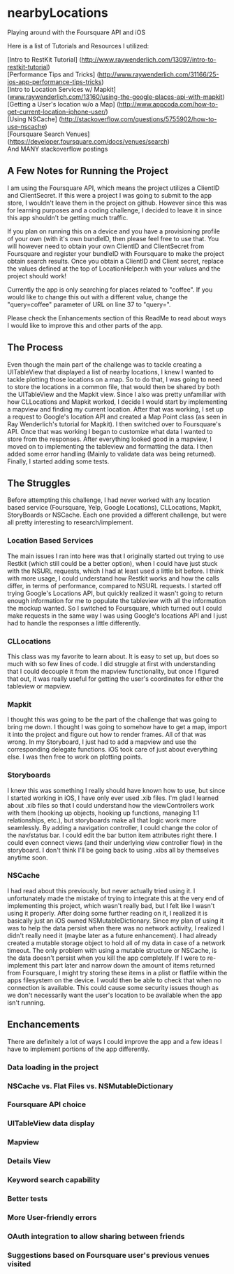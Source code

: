 # nearbyLocations

Playing around with the Foursquare API and iOS

Here is a list of Tutorials and Resources I utilized:

[Intro to RestKit Tutorial] (http://www.raywenderlich.com/13097/intro-to-restkit-tutorial)  
[Performance Tips and Tricks] (http://www.raywenderlich.com/31166/25-ios-app-performance-tips-tricks)  
[Intro to Location Services w/ Mapkit] (www.raywenderlich.com/13160/using-the-google-places-api-with-mapkit)  
[Getting a User's location w/o a Map] (http://www.appcoda.com/how-to-get-current-location-iphone-user/)  
[Using NSCache] (http://stackoverflow.com/questions/5755902/how-to-use-nscache)  
[Foursquare Search Venues] (https://developer.foursquare.com/docs/venues/search)  
And MANY stackoverflow postings

## A Few Notes for Running the Project
I am using the Foursquare API, which means the project utilizes a ClientID and ClientSecret.  If this were a project I was going to submit to the app store, I wouldn't leave them in the project on github.  However since this was for learning purposes and a coding challenge, I decided to leave it in since this app shouldn't be getting much traffic.  

If you plan on running this on a device and you have a provisioning profile of your own (with it's own bundleID, then please feel free to use that.  You will however need to obtain your own ClientID and ClientSecret from Foursquare and register your bundleID with Foursquare to make the project obtain search results.  Once you obtain a ClientID and Client secret, replace the values defined at the top of LocationHelper.h with your values and the project should work!  

Currently the app is only searching for places related to "coffee".  If you would like to change this out with a different value, change the "query=coffee" parameter of URL on line 37 to "query=<whatever you want>".  

Please check the Enhancements section of this ReadMe to read about ways I would like to improve this and other parts of the app.

## The Process
Even though the main part of the challenge was to tackle creating a UITableView that displayed a list of nearby locations, I knew I wanted to tackle plotting those locations on a map.  So to do that, I was going to need to store the locations in a common file, that would then be shared by both the UITableView and the Mapkit view.  Since I also was pretty unfamiliar with how CLLocations and Mapkit worked, I decide I would start by implementing a mapview and finding my current location.  After that was working, I set up a request to Google's location API and created a Map Point class (as seen in Ray Wenderlich's tutorial for Mapkit).  I then switched over to Foursquare's API.  Once that was working I began to customize what data I wanted to store from the responses.  After everything looked good in a mapview, I moved on to implementing the tableview and formatting the data.  I then added some error handling (Mainly to validate data was being returned). Finally, I started adding some tests.

## The Struggles
Before attempting this challenge, I had never worked with any location based service (Foursquare, Yelp, Google Locations), CLLocations, Mapkit, StoryBoards or NSCache. Each one provided a different challenge, but were all pretty interesting to research/implement.  

### Location Based Services
The main issues I ran into here was that I originally started out trying to use Restkit (which still could be a better option), when I could have just stuck with the NSURL requests, which I had at least used a little bit before.  I think with more usage, I could understand how Restkit works and how the calls differ, in terms of performance, compared to NSURL requests.  I started off trying Google's Locations API, but quickly realized it wasn't going to return enough information for me to populate the tableview with all the information the mockup wanted.  So I switched to Foursquare, which turned out I could make requests in the same way I was using Google's locations API and I just had to handle the responses a little differently. 

### CLLocations
This class was my favorite to learn about.  It is easy to set up, but does so much with so few lines of code.  I did struggle at first with understanding that I could decouple it from the mapview functionality, but once I figured that out, it was really useful for getting the user's coordinates for either the tableview or mapview.

### Mapkit
I thought this was going to be the part of the challenge that was going to bring me down.  I thought I was going to somehow have to get a map, import it into the project and figure out how to render frames.  All of that was wrong.  In my Storyboard, I just had to add a mapview and use the corresponding delegate functions.  iOS took care of just about everything else.  I was then free to work on plotting points.

### Storyboards
I knew this was something I really should have known how to use, but since I started working in iOS, I have only ever used .xib files.  I'm glad I learned about .xib files so that I could understand how the viewControllers work with them (hooking up objects, hooking up functions, managing 1:1 relationships, etc.), but storyboards make all that logic work more seamlessly.  By adding a navigation controller, I could change the color of the nav/status bar.  I could edit the bar button item attributes right there.  I could even connect views (and their underlying view controller flow) in the storyboard. I don't think I'll be going back to using .xibs all by themselves anytime soon.

### NSCache
I had read about this previously, but never actually tried using it.  I unfortunately made the mistake of trying to integrate this at the very end of implementing this project, which wasn't really bad, but I felt like I wasn't using it properly.  After doing some further reading on it, I realized it is basically just an iOS owned NSMutableDictionary.  Since my plan of using it was to help the data persist when there was no network activity, I realized I didn't really need it (maybe later as a future enhancement).  I had already created a mutable storage object to hold all of my data in case of a network timeout.  The only problem with using a mutable structure or NSCache, is the data doesn't persist when you kill the app completely.  If I were to re-implement this part later and narrow down the amount of items returned from Foursquare, I might try storing these items in a plist or flatfile within the apps filesystem on the device. I would then be able to check that when no connection is available. This could cause some security issues though as we don't necessarily want the user's location to be available when the app isn't running.

## Enchancements
There are definitely a lot of ways I could improve the app and a few ideas I have to implement portions of the app differently.

### Data loading in the project
### NSCache vs. Flat Files vs. NSMutableDictionary
### Foursquare API choice
### UITableView data display
### Mapview
### Details View
### Keyword search capability
### Better tests
### More User-friendly errors
### OAuth integration to allow sharing between friends
### Suggestions based on Foursquare user's previous venues visited
